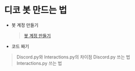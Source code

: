 # 디코 봇 만드는 법

- 봇 계정 만들기
  > [봇 계정 만들기](https://github.com/Rung2ne/How-2-make-Discord-Bots/blob/main/%EB%B4%87%20%EA%B3%84%EC%A0%95%20%EB%A7%8C%EB%93%A4%EA%B8%B0.md)

- 코드 짜기
> Discord.py와 Interactions.py의 차이점
> Discord.py 쓰는 법
> Interactions.py 쓰는 법 
